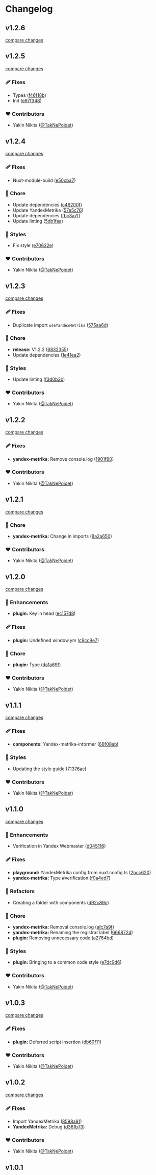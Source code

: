 # Changelog


## v1.2.6

[compare changes](https://github.com/TakNePoidet/nuxt-yandex-metrika/compare/v1.2.5...v1.2.6)

## v1.2.5

[compare changes](https://github.com/TakNePoidet/nuxt-yandex-metrika/compare/v1.2.4...v1.2.5)

### 🩹 Fixes

- Types ([f46f18b](https://github.com/TakNePoidet/nuxt-yandex-metrika/commit/f46f18b))
- Init ([e97f348](https://github.com/TakNePoidet/nuxt-yandex-metrika/commit/e97f348))

### ❤️ Contributors

- Yakin Nikita ([@TakNePoidet](http://github.com/TakNePoidet))

## v1.2.4

[compare changes](https://github.com/TakNePoidet/nuxt-yandex-metrika/compare/v1.2.3...v1.2.4)

### 🩹 Fixes

- Nuxt-module-build ([e50cba7](https://github.com/TakNePoidet/nuxt-yandex-metrika/commit/e50cba7))

### 🏡 Chore

- Update dependencies ([c46200f](https://github.com/TakNePoidet/nuxt-yandex-metrika/commit/c46200f))
- Update YandexMetrika ([57e5c76](https://github.com/TakNePoidet/nuxt-yandex-metrika/commit/57e5c76))
- Update dependencies ([fbc3a7f](https://github.com/TakNePoidet/nuxt-yandex-metrika/commit/fbc3a7f))
- Update linting ([5db1faa](https://github.com/TakNePoidet/nuxt-yandex-metrika/commit/5db1faa))

### 🎨 Styles

- Fix style ([e70622e](https://github.com/TakNePoidet/nuxt-yandex-metrika/commit/e70622e))

### ❤️ Contributors

- Yakin Nikita ([@TakNePoidet](http://github.com/TakNePoidet))

## v1.2.3

[compare changes](https://github.com/TakNePoidet/nuxt-yandex-metrika/compare/v1.2.2...v1.2.3)

### 🩹 Fixes

- Duplicate import `useYandexMetrika` ([575aa6d](https://github.com/TakNePoidet/nuxt-yandex-metrika/commit/575aa6d))

### 🏡 Chore

- **release:** V1.2.2 ([6832355](https://github.com/TakNePoidet/nuxt-yandex-metrika/commit/6832355))
- Update dependencies ([1e41ea2](https://github.com/TakNePoidet/nuxt-yandex-metrika/commit/1e41ea2))

### 🎨 Styles

- Update linting ([f3d0b3b](https://github.com/TakNePoidet/nuxt-yandex-metrika/commit/f3d0b3b))

### ❤️ Contributors

- Yakin Nikita ([@TakNePoidet](http://github.com/TakNePoidet))

## v1.2.2

[compare changes](https://github.com/TakNePoidet/nuxt-yandex-metrika/compare/v1.2.1...v1.2.2)

### 🩹 Fixes

- **yandex-metrika:** Remove console.log ([1901f90](https://github.com/TakNePoidet/nuxt-yandex-metrika/commit/1901f90))

### ❤️ Contributors

- Yakin Nikita ([@TakNePoidet](http://github.com/TakNePoidet))

## v1.2.1

[compare changes](https://github.com/TakNePoidet/nuxt-yandex-metrika/compare/v1.2.0...v1.2.1)

### 🏡 Chore

- **yandex-metrika:** Change in imports ([8a2a650](https://github.com/TakNePoidet/nuxt-yandex-metrika/commit/8a2a650))

### ❤️ Contributors

- Yakin Nikita ([@TakNePoidet](http://github.com/TakNePoidet))

## v1.2.0

[compare changes](https://github.com/TakNePoidet/nuxt-yandex-metrika/compare/v1.1.1...v1.2.0)

### 🚀 Enhancements

- **plugin:** Key in head ([ec157d8](https://github.com/TakNePoidet/nuxt-yandex-metrika/commit/ec157d8))

### 🩹 Fixes

- **plugin:** Undefined window.ym ([c9cc9e7](https://github.com/TakNePoidet/nuxt-yandex-metrika/commit/c9cc9e7))

### 🏡 Chore

- **plugin:** Type ([da1a69f](https://github.com/TakNePoidet/nuxt-yandex-metrika/commit/da1a69f))

### ❤️ Contributors

- Yakin Nikita ([@TakNePoidet](http://github.com/TakNePoidet))

## v1.1.1

[compare changes](https://github.com/TakNePoidet/nuxt-yandex-metrika/compare/v1.1.0...v1.1.1)

### 🩹 Fixes

- **components:** Yandex-metrika-informer ([66f08ab](https://github.com/TakNePoidet/nuxt-yandex-metrika/commit/66f08ab))

### 🎨 Styles

- Updating the style guide ([71376ac](https://github.com/TakNePoidet/nuxt-yandex-metrika/commit/71376ac))

### ❤️ Contributors

- Yakin Nikita ([@TakNePoidet](http://github.com/TakNePoidet))

## v1.1.0

[compare changes](https://github.com/TakNePoidet/nuxt-yandex-metrika/compare/v1.0.3...v1.1.0)

### 🚀 Enhancements

- Verification in Yandex Webmaster ([d045116](https://github.com/TakNePoidet/nuxt-yandex-metrika/commit/d045116))

### 🩹 Fixes

- **playground:** YandexMetrika config from nuxt.config.ts ([2bcc620](https://github.com/TakNePoidet/nuxt-yandex-metrika/commit/2bcc620))
- **yandex-metrika:** Type #verification ([f0a4ed7](https://github.com/TakNePoidet/nuxt-yandex-metrika/commit/f0a4ed7))

### 💅 Refactors

- Creating a folder with components ([d92c89c](https://github.com/TakNePoidet/nuxt-yandex-metrika/commit/d92c89c))

### 🏡 Chore

- **yandex-metrika:** Removal console.log ([afc7a9f](https://github.com/TakNePoidet/nuxt-yandex-metrika/commit/afc7a9f))
- **yandex-metrika:** Renaming the registrar label ([6668724](https://github.com/TakNePoidet/nuxt-yandex-metrika/commit/6668724))
- **plugin:** Removing unnecessary code ([a2764bd](https://github.com/TakNePoidet/nuxt-yandex-metrika/commit/a2764bd))

### 🎨 Styles

- **plugin:** Bringing to a common code style ([e7dc9d6](https://github.com/TakNePoidet/nuxt-yandex-metrika/commit/e7dc9d6))

### ❤️ Contributors

- Yakin Nikita ([@TakNePoidet](http://github.com/TakNePoidet))

## v1.0.3

[compare changes](https://github.com/TakNePoidet/nuxt-yandex-metrika/compare/v1.0.2...v1.0.3)

### 🩹 Fixes

- **plugin:** Deferred script insertion ([db60f11](https://github.com/TakNePoidet/nuxt-yandex-metrika/commit/db60f11))

### ❤️ Contributors

- Yakin Nikita ([@TakNePoidet](http://github.com/TakNePoidet))

## v1.0.2

[compare changes](https://github.com/TakNePoidet/nuxt-yandex-metrika/compare/v1.0.1...v1.0.2)

### 🩹 Fixes

- Import YandexMetrika ([8598a81](https://github.com/TakNePoidet/nuxt-yandex-metrika/commit/8598a81))
- **YandexMetrika:** Debug ([d36fb73](https://github.com/TakNePoidet/nuxt-yandex-metrika/commit/d36fb73))

### ❤️ Contributors

- Yakin Nikita ([@TakNePoidet](http://github.com/TakNePoidet))

## v1.0.1


